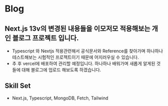 # Blog

## Next.js 13v의 변경된 내용들을 이모저모 적용해보는 개인 블로그 프로젝트 입니다. 
- Typescript 와 Nextjs 적용관련해서 공식문서와 Reference를 찾아가며 하나하나 테스트해보는 시험적인 프로젝트이기 때문에 어지러우실 수 있습니다. 
- 추 후 vercel에 배포하여 관리할 예정입니다. 하나하나 배워가며 새롭게 알게된 것들에 대해 블로그에 업로드 해보도록 하겠습니다.

## Skill Set
- Next.js, Typescript, MongoDB, Fetch, Tailwind



